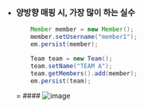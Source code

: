 - ### 양방향 매핑 시, 가장 많이 하는 실수
  ``` java
      Member member = new Member();
      member.setUsername("member1");
      em.persist(member);

      Team team = new Team();
      team.setName("TEAM A");
      team.getMembers().add(member);
      em.persist(team);
  ```
  = #### ![image](https://user-images.githubusercontent.com/35948339/144380492-7edf4e0f-4251-42bb-8a66-02b0c53c86df.png)
